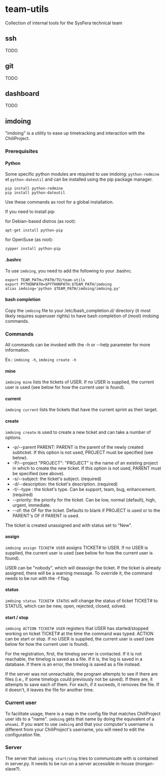 # team-utils

Collection of internal tools for the SysFera technical team

## ssh

TODO

## git

TODO

## dashboard

TODO

## imdoing

"imdoing" is a utility to ease up timetracking and interaction with the ChiliProject.

### Prerequisites

#### Python

Some specific python modules are required to use imdoing: `python-redmine` et `python-dateutil` and can be installed using the pip package manager.

    pip install python-redmine
    pip install python-dateutil

Use these commands as root for a global installation.

If you need to install pip:

for Debian-based distros (as root):

    apt-get install python-pip

for OpenSuse (as root):

    zypper install python-pip


#### .bashrc

To use `imdoing`, you need to add the following to your .bashrc.

    export TEAM_PATH=/PATH/TO/team-utils
    export PYTHONPATH=$PYTHONPATH:$TEAM_PATH/imdoing
    alias imdoing='python $TEAM_PATH/imdoing/imdoing.py'


#### bash completion

Copy the `imdoing` file to your /etc/bash_completion.d/ directory (it most likely requires superuser rights) to have bash completion of (most) imdoing commands.

### Commands

All commands can be invoked with the -h or --help parameter for more information.

Ex.: `imdoing -h`, `imdoing create -h`

#### mine

`imdoing mine` lists the tickets of USER. If no USER is supplied, the current user is used (see below for how the current user is found).

#### current

`imdoing current` lists the tickets that have the current sprint as their target.

#### create

`imdoing create` is used to create a new ticket and can take a number of options.

- -p/--parent PARENT: PARENT is the parent of the newly created subticket. If this option is not used, PROJECT must be specified (see below).
- -P/--project "PROJECT": "PROJECT" is the name of an existing project in which to create the new ticket. If this option is not used, PARENT must be specified (see above).
- -s/--subject: the ticket's subject. (required)
- -d/--description: the ticket's description. (required)
- -t/--type : the ticket's type. Can be support, team, bug, enhancement. (required)
- --priority: the priority for the ticket. Can be low, normal (default), high, urgent, immediate.
- --of: the OF for the ticket. Defaults to blank if PROJECT is used or to the PARENT's OF if PARENT is used.

The ticket is created unassigned and with status set to "New".

#### assign

`imdoing assign TICKET# USER` assigns TICKET# to USER. If no USER is supplied, the current user is used (see below for how the current user is found).

USER can be "nobody", which will deassign the ticket. If the ticket is already assigned, there will be a warning message. To override it, the command needs to be run with the -f flag.

#### status

`imdoing status TICKET# STATUS` will change the status of ticket TICKET# to STATUS, which can be new, open, rejected, closed, solved.

#### start / stop

`imdoing ACTION TICKET# USER` registers that USER has started/stopped working on ticket TICKET# at the time the command was typed.
ACTION can be start or stop. If no USER is supplied, the current user is used (see below for how the current user is found).

For the registration, first, the timelog server is contacted. If it is not reachable, the timelog is saved as a file. If it is, the log is saved in a database. If there is an error, the timelog is saved as a file instead.

If the server was not unreachable, the program attempts to see if there are files (i.e., if some timelogs could previously not be saved). If there are, it attempts to save each of them. For each, if it suceeds, it removes the file. If it doesn't, it leaves the file for another time.

### Current user

To facilitate usage, there is a map in the config file that matches ChiliProject user ids to a "name". `imdoing` gets that name by doing the equivalent of a `whoami`. If you want to use `imdoing` and that your computer's username is different from your ChiliProject's username, you will need to edit the configuration file.

### Server

The server that `imdoing start/stop` tries to communicate with is contained in server.py. It needs to be run on a server accessible in-house (morgan-slave?).